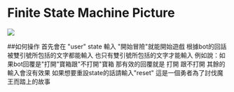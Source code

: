 # Finite State Machine Picture
![](https://github.com/rainfallman/Tosproject/blob/master/fsm.pn)

##如何操作
首先會在 "user" state
輸入 "開始冒險"就能開始遊戲
根據bot的回話 被雙引號所包括的文字都能輸入 也只有雙引號所包括的文字才能輸入
例如說：如果bot回覆是"打開"寶箱跟"不打開"寶箱
那有效的回覆就是 打開 跟不打開 其餘的輸入會沒有效果
如果想要重設state的話請輸入"reset"
這是一個勇者為了討伐魔王而踏上的故事
